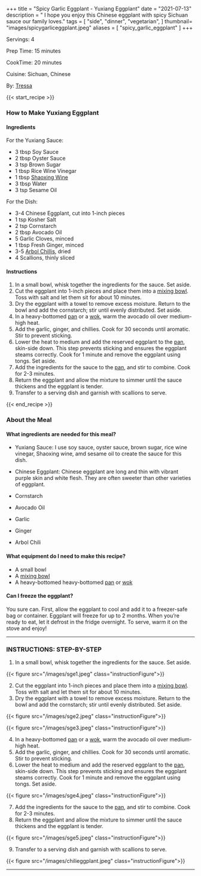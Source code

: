 +++
title = "Spicy Garlic Eggplant - Yuxiang Eggplant"
date = "2021-07-13"
description = " I hope you enjoy this Chinese eggplant with spicy Sichuan sauce our family loves."
tags = [
    "side",
    "dinner",
    "vegetarian",
]
thumbnail= "images/spicygarliceggplant.jpeg"
aliases = [
"spicy_garlic_eggplant"
]
+++

Servings: 4 <!--more-->

Prep Time: 15 minutes 

CookTime: 20 minutes 

Cuisine: Sichuan, Chinese

By: [Tressa](https://www.jamilghar.com/about/)

{{< start_recipe >}}

### How to Make Yuxiang Eggplant

#### Ingredients 

For the Yuxiang Sauce: 

* 3 tbsp Soy Sauce 
* 2 tbsp Oyster Sauce 
* 3 tsp Brown Sugar 
* 1 tbsp Rice Wine Vinegar 
* 1 tbsp [Shaoxing Wine](https://amzn.to/3pmMus3)
* 3 tbsp Water 
* 3 tsp Sesame Oil 

For the Dish: 

* 3-4 Chinese Eggplant, cut into 1-inch pieces 
* 1 tsp Kosher Salt
* 2 tsp Cornstarch
* 2 tbsp Avocado Oil 
* 5 Garlic Cloves, minced 
* 1 tbsp Fresh Ginger, minced 
* 3-5 [Arbol Chillis](https://amzn.to/3EggxI6), dried 
* 4 Scallions, thinly sliced

#### Instructions

1. In a small bowl, whisk together the ingredients for the sauce. Set aside. 
2. Cut the eggplant into 1-inch pieces and place them into a [mixing bowl](https://amzn.to/3xSlFQo). Toss with salt and let them sit for about 10 minutes. 
3. Dry the eggplant with a towel to remove excess moisture. Return to the bowl and add the cornstarch; stir until evenly distributed. Set aside. 
4. In a heavy-bottomed [pan](https://amzn.to/3d8kpiz) or a [wok](https://amzn.to/3r6pSwl), warm the avocado oil over medium-high heat. 
5. Add the garlic, ginger, and chillies. Cook for 30 seconds until aromatic. Stir to prevent sticking. 
6. Lower the heat to medium and add the reserved eggplant to the [pan](https://amzn.to/3r6pSwl), skin-side down. This step prevents sticking and ensures the eggplant steams correctly. Cook for 1 minute and remove the eggplant using tongs. Set aside.
7. Add the ingredients for the sauce to the [pan](https://amzn.to/3r6pSwl), and stir to combine. Cook for 2-3 minutes. 
8. Return the eggplant and allow the mixture to simmer until the sauce thickens and the eggplant is tender. 
9. Transfer to a serving dish and garnish with scallions to serve. 

{{< end_recipe >}}

### About the Meal 

#### What ingredients are needed for this meal?

* Yuxiang Sauce: I use soy sauce, oyster sauce, brown sugar, rice wine vinegar, Shaoxing wine, amd sesame oil to create the sauce for this dish. 

* Chinese Eggplant: Chinese eggplant are long and thin with vibrant purple skin and white flesh. They are often sweeter than other varieties of eggplant. 
 
* Cornstarch 

* Avocado Oil 
 
* Garlic 

* Ginger 

* Arbol Chili

#### What equipment do I need to make this recipe?

* A small bowl 
* A [mixing bowl](https://amzn.to/3xSlFQo)
* A heavy-bottomed heavy-bottomed [pan](https://amzn.to/3d8kpiz) or [wok](https://amzn.to/3r6pSwl) 

#### Can I freeze the eggplant?

You sure can. First, allow the eggplant to cool and add it to a freezer-safe bag or container. Eggplant will freeze for up to 2 months. When you’re ready to eat, let it defrost in the fridge overnight. To serve, warm it on the stove and enjoy! 

---- 

### INSTRUCTIONS: STEP-BY-STEP 

1. In a small bowl, whisk together the ingredients for the sauce. Set aside. 

{{< figure src="/images/sge1.jpeg" class="instructionFigure">}}

2. Cut the eggplant into 1-inch pieces and place them into a [mixing bowl](https://amzn.to/3xSlFQo). Toss with salt and let them sit for about 10 minutes. 
3. Dry the eggplant with a towel to remove excess moisture. Return to the bowl and add the cornstarch; stir until evenly distributed. Set aside.  

{{< figure src="/images/sge2.jpeg" class="instructionFigure">}}

{{< figure src="/images/sge3.jpeg" class="instructionFigure">}}

4. In a heavy-bottomed [pan](https://amzn.to/3d8kpiz) or a [wok](https://amzn.to/3r6pSwl), warm the avocado oil over medium-high heat. 
5. Add the garlic, ginger, and chillies. Cook for 30 seconds until aromatic. Stir to prevent sticking. 
6. Lower the heat to medium and add the reserved eggplant to the [pan](https://amzn.to/3r6pSwl), skin-side down. This step prevents sticking and ensures the eggplant steams correctly. Cook for 1 minute and remove the eggplant using tongs. Set aside.

{{< figure src="/images/sge4.jpeg" class="instructionFigure">}}

7. Add the ingredients for the sauce to the [pan](https://amzn.to/3r6pSwl), and stir to combine. Cook for 2-3 minutes. 
8. Return the eggplant and allow the mixture to simmer until the sauce thickens and the eggplant is tender. 

{{< figure src="/images/sge5.jpeg" class="instructionFigure">}}

9. Transfer to a serving dish and garnish with scallions to serve.

{{< figure src="/images/chilieggplant.jpeg" class="instructionFigure">}}

----

